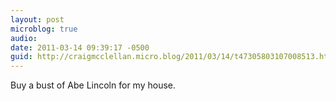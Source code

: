 ```yaml
---
layout: post
microblog: true
audio: 
date: 2011-03-14 09:39:17 -0500
guid: http://craigmcclellan.micro.blog/2011/03/14/t47305803107008513.html
---
```

Buy a bust of Abe Lincoln for my house.
